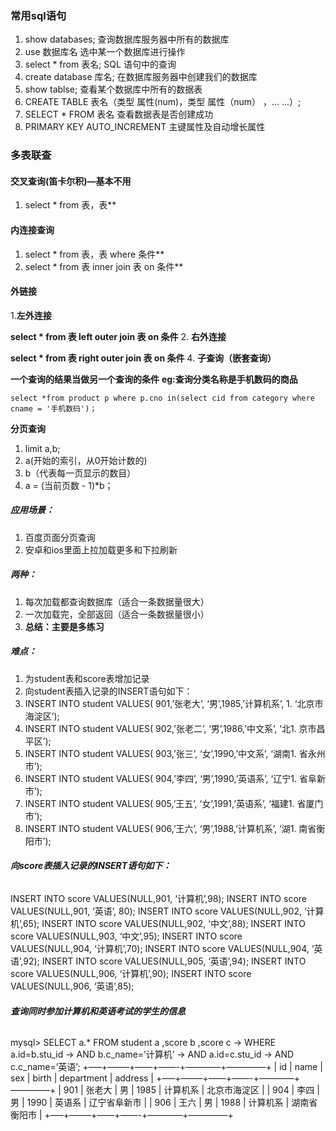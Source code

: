 ### 常用sql语句
1. show databases; 查询数据库服务器中所有的数据库
2. use 数据库名 选中某一个数据库进行操作
3. select * from 表名; SQL 语句中的查询
4. create database 库名; 在数据库服务器中创建我们的数据库
5. show tablse; 查看某个数据库中所有的数据表
6. CREATE TABLE 表名（类型 属性(num)，类型 属性（num） ，... ...）;
7. SELECT * FROM 表名        查看数据表是否创建成功
8. PRIMARY KEY AUTO_INCREMENT   主键属性及自动增长属性  
### 多表联查
#### 交叉查询(笛卡尔积)—基本不用

1. select * from 表，表**
#### 内连接查询

1. select * from 表，表 where 条件**
2. select * from 表 inner join 表 on 条件**
#### 外链接

1.**左外连接**

**select * from 表 left outer join 表 on 条件**
2. **右外连接**

**select * from 表 right outer join 表 on 条件**
4. **子查询（嵌套查询）**

**一个查询的结果当做另一个查询的条件**
**eg:查询分类名称是手机数码的商品**

    select *from product p where p.cno in(select cid from category where cname = '手机数码')； 

**分页查询**

1. limit a,b;
1. a(开始的索引，从0开始计数的)
1. b（代表每一页显示的数目） 
1. a = (当前页数 - 1)*b；
##### 应用场景：
1. 百度页面分页查询
1. 安卓和ios里面上拉加载更多和下拉刷新
##### 两种： 
1. 每次加载都查询数据库（适合一条数据量很大） 
1. 一次加载完，全部返回（适合一条数据量很小）
1. **总结：主要是多练习**
##### 难点：
1. 为student表和score表增加记录 
1. 向student表插入记录的INSERT语句如下： 
1. INSERT INTO student VALUES( 901,’张老大’, ‘男’,1985,’计算机系’, 1. ‘北京市海淀区’); 
1. INSERT INTO student VALUES( 902,’张老二’, ‘男’,1986,’中文系’, ‘北1. 京市昌平区’); 
1. INSERT INTO student VALUES( 903,’张三’, ‘女’,1990,’中文系’, ‘湖南1. 省永州市’); 
1. INSERT INTO student VALUES( 904,’李四’, ‘男’,1990,’英语系’, ‘辽宁1. 省阜新市’); 
1. INSERT INTO student VALUES( 905,’王五’, ‘女’,1991,’英语系’, ‘福建1. 省厦门市’); 
1. INSERT INTO student VALUES( 906,’王六’, ‘男’,1988,’计算机系’, ‘湖1. 南省衡阳市’); 
###### **向score表插入记录的INSERT语句如下：** 
INSERT INTO score VALUES(NULL,901, ‘计算机’,98); 
INSERT INTO score VALUES(NULL,901, ‘英语’, 80); 
INSERT INTO score VALUES(NULL,902, ‘计算机’,65); 
INSERT INTO score VALUES(NULL,902, ‘中文’,88); 
INSERT INTO score VALUES(NULL,903, ‘中文’,95); 
INSERT INTO score VALUES(NULL,904, ‘计算机’,70); 
INSERT INTO score VALUES(NULL,904, ‘英语’,92); 
INSERT INTO score VALUES(NULL,905, ‘英语’,94); 
INSERT INTO score VALUES(NULL,906, ‘计算机’,90); 
INSERT INTO score VALUES(NULL,906, ‘英语’,85);
###### **查询同时参加计算机和英语考试的学生的信息**
 mysql> SELECT a.* FROM student a ,score b ,score c 
 -> WHERE a.id=b.stu_id 
 -> AND b.c_name=’计算机’ 
 -> AND a.id=c.stu_id 
 -> AND c.c_name=’英语’; 
 +—–+——–+——+——-+————+————–+ 
 | id | name | sex | birth | department | address | 
 +—–+——–+——+——-+————+————–+ 
 | 901 | 张老大 | 男 | 1985 | 计算机系 | 北京市海淀区 | 
 | 904 | 李四 | 男 | 1990 | 英语系 | 辽宁省阜新市 | 
 | 906 | 王六 | 男 | 1988 | 计算机系 | 湖南省衡阳市 | 
 +—–+——–+——+——-+————+————–+